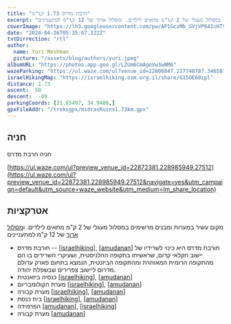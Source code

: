 ```yaml
---
title: "חרבת מדרס 1.73 ק\"מ"
excerpt: "מקום עשיר במערות ומבנים מרשימים במסלול מעגלי של 2 ק\"מ מתאים לילדים. ומסלול ארוך של 12 ק\"מ למתעניינים"
coverImage: "https://lh3.googleusercontent.com/pw/AP1GczMb_GVjVP64IcHTSD88zL3x1DjbmLURoNZLP8PQ6Jj5xGvzEkeL5I-LfIwdJbu_kybQmclv2QS5QOHc61UPG21YqV6xwtCP26SgzAvGWe-xix_Jh2dL=w1300-h630"
date: "2024-04-26T05:35:07.322Z"
txtDirrection: "rtl"
author:
  name: Yuri Meshman
  picture: "/assets/blog/authors/yuri.jpeg"
albumURL: "https://photos.app.goo.gl/LZUm6CmAgoVw3wNM6"
wazeParking: "https://ul.waze.com/ul?venue_id=22806847.227740787.346507&overview=yes&utm_campaign=default&utm_source=waze_website&utm_medium=lm_share_location"
israelHikingMap: "https://israelhiking.osm.org.il/share/G15OE60ipl"
distance: 1.73
ascent:  50
descent:  -49
parkingCoords: [31.65497, 34.9406,]
gpxFileAddr: "/treksgpx/midrasRuins1.73km.gpx"
---
```

## חניה

חניה חרבת מדרס

[https://ul.waze.com/ul?preview_venue_id=22872381.228985949.27512](https://ul.waze.com/ul?preview_venue_id=22872381.228985949.27512&navigate=yes&utm_campaign=default&utm_source=waze_website&utm_medium=lm_share_location)

## אטרקציות
מקום עשיר במערות ומבנים מרשימים במסלול מעגלי של 2 ק\"מ מתאים לילדים. ו[מסלול ארוך](midrasRuins12.5km)  של 12 ק\"מ  למתעניינים
-  חורבת מדרס -- \[[israelhiking](https://israelhiking.osm.org.il/poi/OSM/node_1121779864)\], \[[amudanan](https://amudanan.co.il/#!wiki=P96727)\] חורבת מדרס היא כינוי לשרידיו של יישוב חקלאי קדום, שראשיתו בתקופה ההלניסטית, ושעיקרי השרידים בו הם מהתקופה הרומית המאוחרת ומהתקופה הביזנטית, הנמצא בתחום פארק עדולם מדרום ליישוב צפרירים שבשפלת יהודה.
- כנסיה ביזאנטית \[[israelhiking](https://israelhiking.osm.org.il/poi/OSM/node_1132778538)\], \[[amudanan](https://amudanan.co.il/#!wiki=P96727)\]
- מערת הקולומבריום \[[israelhiking](https://israelhiking.osm.org.il/poi/OSM/node_3577493787)\], \[[amudanan](https://amudanan.co.il/#!wiki=P202773)\]
- מערת קבורה \[[israelhiking](https://israelhiking.osm.org.il/poi/OSM/node_3577494100)\], \[[amudanan](https://amudanan.co.il/#!wiki=P71835)\]
- בית כנסת \[[israelhiking](https://israelhiking.osm.org.il/poi/OSM/node_3867573757)\], \[[amudanan](https://amudanan.co.il/#!wiki=P82534)\]
- הפרמידה \[[amudanan](https://amudanan.co.il/#!wiki=P277975)\], \[[israelhiking](https://israelhiking.osm.org.il/poi/OSM/node_3577494097)\]
- מערת קבורה \[[amudanan](https://amudanan.co.il/#!wiki=P286178)\]
